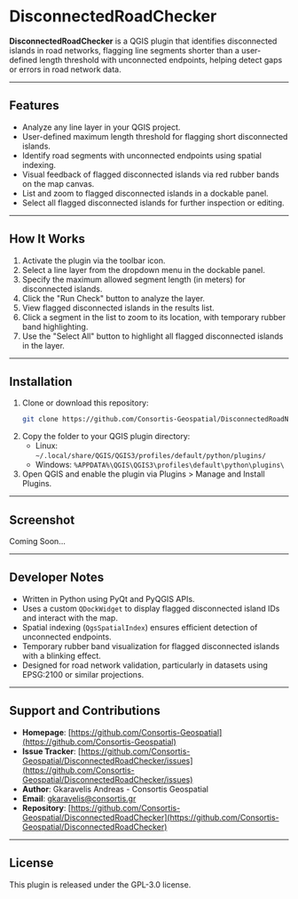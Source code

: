 # DisconnectedRoadChecker
**DisconnectedRoadChecker** is a QGIS plugin that identifies disconnected islands in road networks, flagging line segments shorter than a user-defined length threshold with unconnected endpoints, helping detect gaps or errors in road network data.

---

## Features

- Analyze any line layer in your QGIS project.
- User-defined maximum length threshold for flagging short disconnected islands.
- Identify road segments with unconnected endpoints using spatial indexing.
- Visual feedback of flagged disconnected islands via red rubber bands on the map canvas.
- List and zoom to flagged disconnected islands in a dockable panel.
- Select all flagged disconnected islands for further inspection or editing.

---

## How It Works

1. Activate the plugin via the toolbar icon.
2. Select a line layer from the dropdown menu in the dockable panel.
3. Specify the maximum allowed segment length (in meters) for disconnected islands.
4. Click the "Run Check" button to analyze the layer.
5. View flagged disconnected islands in the results list.
6. Click a segment in the list to zoom to its location, with temporary rubber band highlighting.
7. Use the "Select All" button to highlight all flagged disconnected islands in the layer.

---

## Installation

1. Clone or download this repository:
   ```bash
   git clone https://github.com/Consortis-Geospatial/DisconnectedRoadNetworkChecker.git
   ```
2. Copy the folder to your QGIS plugin directory:
   - Linux: `~/.local/share/QGIS/QGIS3/profiles/default/python/plugins/`
   - Windows: `%APPDATA%\QGIS\QGIS3\profiles\default\python\plugins\`
3. Open QGIS and enable the plugin via Plugins > Manage and Install Plugins.

---

## Screenshot
Coming Soon...

---

## Developer Notes

- Written in Python using PyQt and PyQGIS APIs.
- Uses a custom `QDockWidget` to display flagged disconnected island IDs and interact with the map.
- Spatial indexing (`QgsSpatialIndex`) ensures efficient detection of unconnected endpoints.
- Temporary rubber band visualization for flagged disconnected islands with a blinking effect.
- Designed for road network validation, particularly in datasets using EPSG:2100 or similar projections.

---

## Support and Contributions

- **Homepage**: [https://github.com/Consortis-Geospatial](https://github.com/Consortis-Geospatial)
- **Issue Tracker**: [https://github.com/Consortis-Geospatial/DisconnectedRoadChecker/issues](https://github.com/Consortis-Geospatial/DisconnectedRoadChecker/issues)
- **Author**: Gkaravelis Andreas - Consortis Geospatial
- **Email**: gkaravelis@consortis.gr
- **Repository**: [https://github.com/Consortis-Geospatial/DisconnectedRoadChecker](https://github.com/Consortis-Geospatial/DisconnectedRoadChecker)

---

## License
This plugin is released under the GPL-3.0 license.
